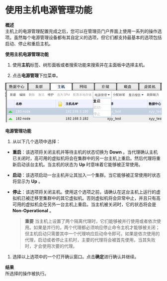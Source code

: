 # 使用主机电源管理功能

**概述**<br/>
  主机上的电源管理配置完成之后，您可以在管理员门户界面上使用一系列的操作选项。虽然每个电源管理设备都有其自定义的选项，但它们都支持最基本的选项包括启动、停止和重启主机。

**使用主机电源管理功能**

1. 使用**主机**标签、树形面板或者搜索功能来搜索并在主面板中选择主机。

1. 点击**电源管理**下拉菜单。

 ![电源管理功能](../images/Hosts-Power_Management_Functions.png)

 **电源管理功能**

1. 从以下几个选项中选择：

  * **重启**：该选项将关闭主机并等待主机的状态切换为 **Down** 。当代理确认主机已关闭时，高可用的虚拟机将会在集群中的另一台主机上重启。然后代理将重新启动该台主机。当主机的状态为 **Up** 时意味着它能够被正常使用。

  * **启动**：该选项启动一台主机并让其加入一个集群。当它能够被正常使用时状态将显示为 **Up** 。

  * **停止**：该选项将关闭主机。使用这个选项之前，请确认在这台主机上运行的虚拟机已被迁移至集群中的其它虚拟机。否则虚拟机将会异常中止，并且只有高可用的虚拟机会在另外一台主机上重启。当主机被关闭时，它的状态将会是  **Non-Operational** 。

    > **重要**
    > 当主机上设置了两个隔离代理时，它们能够被并行使用或者依次使用。如果是并行的，两个代理都必须响应停止命令主机才能够被关闭；但主机启动只需要其中一个代理响应启动命令即可。如果是依次使用的代理，启动或者停止主机时，主要的代理将会被首先使用，当其失败时，才会使用次要的代理。

1. 选择以上选项中的一个打开确认窗口。点击**确定**进行确认并继续。

**结果**<br/>
  所选择的操作被执行。
